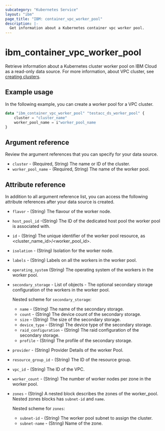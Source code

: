 ```yaml
---
subcategory: "Kubernetes Service"
layout: "ibm"
page_title: "IBM: container_vpc_worker_pool"
description: |-
  Get information about a Kubernetes container vpc worker pool.
---
```


# ibm_container_vpc_worker_pool
Retrieve information about a Kubernetes cluster worker pool on IBM Cloud as a read-only data source. For more information, about VPC cluster, see [creating clusters](https://cloud.ibm.com/docs/containers?topic=containers-clusters).

## Example usage
In the following example, you can create a worker pool for a VPC cluster.

```terraform
data "ibm_container_vpc_worker_pool" "testacc_ds_worker_pool" {
    cluster = "cluster_name"
    worker_pool_name = i"worker_pool_name
}
```


## Argument reference
Review the argument references that you can specify for your data source. 

- `cluster` - (Required, String) The name or ID of the cluster.
- `worker_pool_name` - (Required, String) The name of the worker pool.

## Attribute reference
In addition to all argument reference list, you can access the following attribute references after your data source is created. 

- `flavor` - (String) The flavour of the worker node.
- `host_pool_id` -(String) The ID of the dedicated host pool the worker pool is associated with.
- `id` - (String) The unique identifier of the worker pool resource, as <cluster_name_id>/<worker_pool_id>.
- `isolation` - (String) Isolation for the worker node.
- `labels` - (String) Labels on all the workers in the worker pool. 
- `operating_system` (String) The operating system of the workers in the worker pool.
- `secondary_storage` - List of objects - The optional secondary storage configuration of the workers in the worker pool.

  Nested scheme for `secondary_storage`:
  - `name` - (String) The name of the secondary storage.
  - `count` - (String) The device count of the secondary storage.
  - `size` - (String) The size of the secondary storage.
  - `device_type` - (String) The device type of the secondary storage.
  - `raid_configuration` - (String) The raid configuration of the secondary storage.
  - `profile` - (String) The profile of the secondary storage.
- `provider` - (String) Provider Details of the worker Pool.
- `resource_group_id` - (String) The ID of the resource group.
- `vpc_id` - (String) The ID of the VPC.
- `worker_count` - (String) The number of worker nodes per zone in the worker pool.
- `zones` - (String) A nested block describes the zones of the worker_pool. Nested zones blocks has `subnet-id` and `name`.

  Nested scheme for `zones`:
	- `subnet-id` - (String) The worker pool subnet to assign the cluster.
	- `subnet-name` - (String) Name of the zone.
